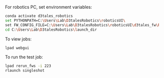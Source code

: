 

For robotics PC, set environment variables: 
```bash
conda activate d3tales_robotics
set PYTHONPATH=C:\Users\Lab\D3talesRobotics\roboticsUI\
set FW_CONFIG_FILE=C:\Users\Lab\D3talesRobotics\roboticsUI\d3tales_fw\Robotics\config\FW_config.yaml
cd C:\Users\Lab\D3talesRobotics\launch_dir
```

To view jobs: 
```bash
lpad webgui
```


To run the test job: 
```bash
lpad rerun_fws -i 223 
rlaunch singleshot
```
